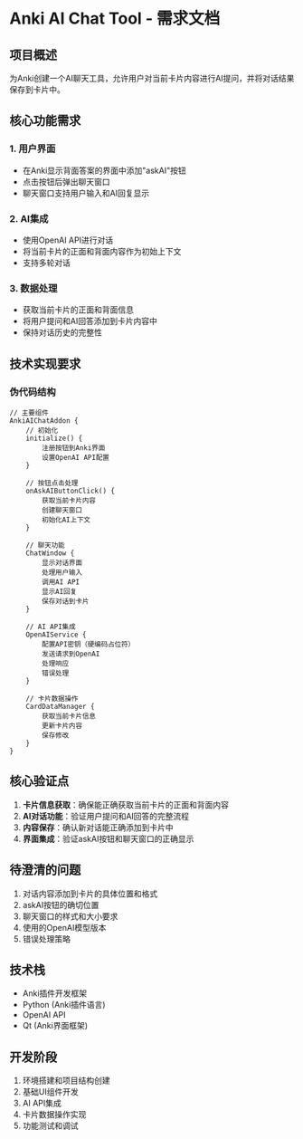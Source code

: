 # Anki AI Chat Tool - 需求文档

## 项目概述
为Anki创建一个AI聊天工具，允许用户对当前卡片内容进行AI提问，并将对话结果保存到卡片中。

## 核心功能需求

### 1. 用户界面
- 在Anki显示背面答案的界面中添加"askAI"按钮
- 点击按钮后弹出聊天窗口
- 聊天窗口支持用户输入和AI回复显示

### 2. AI集成
- 使用OpenAI API进行对话
- 将当前卡片的正面和背面内容作为初始上下文
- 支持多轮对话

### 3. 数据处理
- 获取当前卡片的正面和背面信息
- 将用户提问和AI回答添加到卡片内容中
- 保持对话历史的完整性

## 技术实现要求

### 伪代码结构

```
// 主要组件
AnkiAIChatAddon {
    // 初始化
    initialize() {
        注册按钮到Anki界面
        设置OpenAI API配置
    }
    
    // 按钮点击处理
    onAskAIButtonClick() {
        获取当前卡片内容
        创建聊天窗口
        初始化AI上下文
    }
    
    // 聊天功能
    ChatWindow {
        显示对话界面
        处理用户输入
        调用AI API
        显示AI回复
        保存对话到卡片
    }
    
    // AI API集成
    OpenAIService {
        配置API密钥（硬编码占位符）
        发送请求到OpenAI
        处理响应
        错误处理
    }
    
    // 卡片数据操作
    CardDataManager {
        获取当前卡片信息
        更新卡片内容
        保存修改
    }
}
```

## 核心验证点

1. **卡片信息获取**：确保能正确获取当前卡片的正面和背面内容
2. **AI对话功能**：验证用户提问和AI回答的完整流程
3. **内容保存**：确认新对话能正确添加到卡片中
4. **界面集成**：验证askAI按钮和聊天窗口的正确显示

## 待澄清的问题

1. 对话内容添加到卡片的具体位置和格式
2. askAI按钮的确切位置
3. 聊天窗口的样式和大小要求
4. 使用的OpenAI模型版本
5. 错误处理策略

## 技术栈
- Anki插件开发框架
- Python (Anki插件语言)
- OpenAI API
- Qt (Anki界面框架)

## 开发阶段
1. 环境搭建和项目结构创建
2. 基础UI组件开发
3. AI API集成
4. 卡片数据操作实现
5. 功能测试和调试
